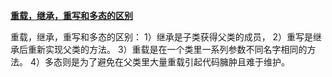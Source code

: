**[重载，继承，重写和多态的区别](https://developer.aliyun.com/article/623149)**

重载，继承，重写和多态的区别：
1）继承是子类获得父类的成员，
2）重写是继承后重新实现父类的方法。
3）重载是在一个类里一系列参数不同名字相同的方法。
4）多态则是为了避免在父类里大量重载引起代码臃肿且难于维护。


